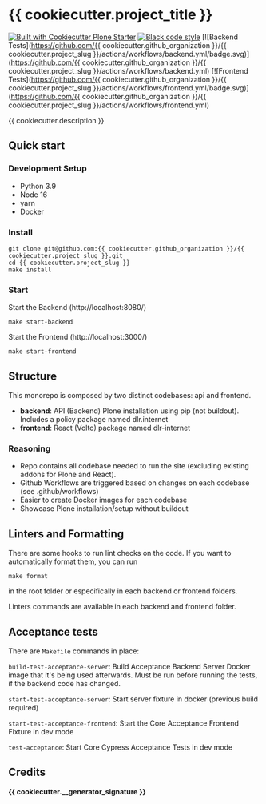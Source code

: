# {{ cookiecutter.project_title }}

[![Built with Cookiecutter Plone Starter](https://img.shields.io/badge/built%20with-Cookiecutter%20Plone%20Starter-0083be.svg?logo=cookiecutter)](https://github.com/collective/cookiecutter-plone-starter/)
[![Black code style](https://img.shields.io/badge/code%20style-black-000000.svg)](https://github.com/ambv/black)
[![Backend Tests](https://github.com/{{ cookiecutter.github_organization }}/{{ cookiecutter.project_slug }}/actions/workflows/backend.yml/badge.svg)](https://github.com/{{ cookiecutter.github_organization }}/{{ cookiecutter.project_slug }}/actions/workflows/backend.yml)
[![Frontend Tests](https://github.com/{{ cookiecutter.github_organization }}/{{ cookiecutter.project_slug }}/actions/workflows/frontend.yml/badge.svg)](https://github.com/{{ cookiecutter.github_organization }}/{{ cookiecutter.project_slug }}/actions/workflows/frontend.yml)

{{ cookiecutter.description }}

## Quick start

### Development Setup

- Python 3.9
- Node 16
- yarn
- Docker

### Install

```shell
git clone git@github.com:{{ cookiecutter.github_organization }}/{{ cookiecutter.project_slug }}.git
cd {{ cookiecutter.project_slug }}
make install
```

### Start

Start the Backend (http://localhost:8080/)

```shell
make start-backend
```

Start the Frontend (http://localhost:3000/)

```shell
make start-frontend
```

## Structure

This monorepo is composed by two distinct codebases: api and frontend.

- **backend**: API (Backend) Plone installation using pip (not buildout). Includes a policy package named dlr.internet
- **frontend**: React (Volto) package named dlr-internet

### Reasoning

- Repo contains all codebase needed to run the site (excluding existing addons for Plone and React).
- Github Workflows are triggered based on changes on each codebase (see .github/workflows)
- Easier to create Docker images for each codebase
- Showcase Plone installation/setup without buildout

## Linters and Formatting

There are some hooks to run lint checks on the code. If you want to automatically format them, you can run

`make format`

in the root folder or especifically in each backend or frontend folders.

Linters commands are available in each backend and frontend folder.

## Acceptance tests

There are `Makefile` commands in place:

`build-test-acceptance-server`: Build Acceptance Backend Server Docker image that it's being used afterwards. Must be run before running the tests, if the backend code has changed.

`start-test-acceptance-server`: Start server fixture in docker (previous build required)

`start-test-acceptance-frontend`: Start the Core Acceptance Frontend Fixture in dev mode

`test-acceptance`: Start Core Cypress Acceptance Tests in dev mode

## Credits

**{{ cookiecutter.__generator_signature }}**
